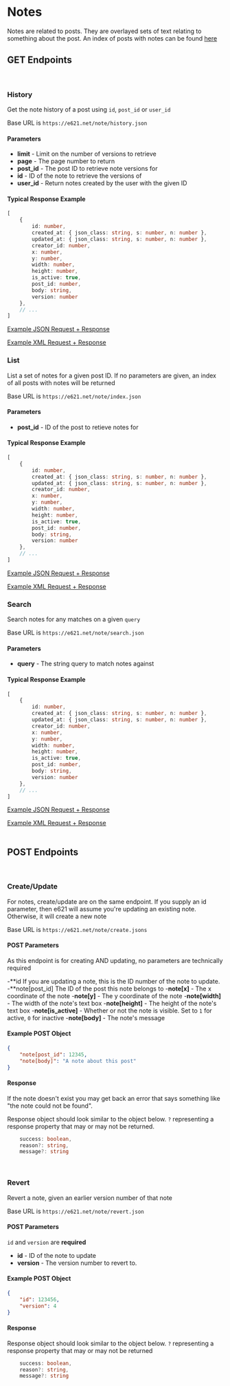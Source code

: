 # Notes

Notes are related to posts. They are overlayed sets of text relating to something about the post. An index of posts with notes can be found [here](https://e621.net/note/index)


## GET Endpoints
</br>

### History

Get the note history of a post using `id`, `post_id` or `user_id`

Base URL is `https://e621.net/note/history.json`

#### Parameters
- **limit** - Limit on the number of versions to retrieve
- **page** - The page number to return
- **post_id** - The post ID to retrieve note versions for
- **id** - ID of the note to retrieve the versions of
- **user_id** - Return notes created by the user with the given ID

#### Typical Response Example

```typescript
[
    {
        id: number,
        created_at: { json_class: string, s: number, n: number },
        updated_at: { json_class: string, s: number, n: number },
        creator_id: number,
        x: number,
        y: number,
        width: number,
        height: number,
        is_active: true,
        post_id: number,
        body: string,
        version: number
    },
    // ...
]
```

[Example JSON Request + Response](https://e621.net/note/history.json)

[Example XML Request + Response](https://e621.net/note/history.xml)
</br>

### List

List a set of notes for a given post ID. If no parameters are given, an index of all posts with notes will be returned

Base URL is `https://e621.net/note/index.json`

#### Parameters

- **post_id** - ID of the post to retieve notes for

#### Typical Response Example

```typescript
[
    {
        id: number,
        created_at: { json_class: string, s: number, n: number },
        updated_at: { json_class: string, s: number, n: number },
        creator_id: number,
        x: number,
        y: number,
        width: number,
        height: number,
        is_active: true,
        post_id: number,
        body: string,
        version: number
    },
    // ...
]
```

[Example JSON Request + Response](https://e621.net/note/index.json)

[Example XML Request + Response](https://e621.net/note/index.xml)
</br>

### Search

Search notes for any matches on a given `query`

Base URL is `https://e621.net/note/search.json`

#### Parameters

- **query** - The string query to match notes against

#### Typical Response Example

```typescript
[
    {
        id: number,
        created_at: { json_class: string, s: number, n: number },
        updated_at: { json_class: string, s: number, n: number },
        creator_id: number,
        x: number,
        y: number,
        width: number,
        height: number,
        is_active: true,
        post_id: number,
        body: string,
        version: number
    },
    // ...
]
```

[Example JSON Request + Response](https://e621.net/note/search.json?query=fox)

[Example XML Request + Response](https://e621.net/note/search.xml?query=fox)
</br>
</br>

## POST Endpoints
</br>

### Create/Update

For notes, create/update are on the same endpoint. If you supply an id parameter, then e621 will assume you're updating an existing note. Otherwise, it will create a new note

Base URL is `https://e621.net/note/create.jsons`

#### POST Parameters

As this endpoint is for creating AND updating, no parameters are technically required

-**id If you are updating a note, this is the ID number of the note to update.
-**note[post_id] The ID of the post this note belongs to
-**note[x]** - The x coordinate of the note
-**note[y]** - The y coordinate of the note
-**note[width]** - The width of the note's text box
-**note[height]** - The height of the note's text box
-**note[is_active]** - Whether or not the note is visible. Set to `1` for active, `0` for inactive
-**note[body]** - The note's message

#### Example POST Object

```json
{
    "note[post_id": 12345,
    "note[body]": "A note about this post"
}
```

#### Response

If the note doesn't exist you may get back an error that says something like "the note could not be found".

Response object should look similar to the object below. `?` representing a response property that may or may not be returned.

```typescript
    success: boolean,
    reason?: string,
    message?: string
```
</br>

### Revert

Revert a note, given an earlier version number of that note

Base URL is `https://e621.net/note/revert.json`

#### POST Parameters

`id` and `version` are **required**

- **id** - ID of the note to update
- **version** - The version number to revert to.

#### Example POST Object

```json
{
    "id": 123456,
    "version": 4
}
```

#### Response

Response object should look similar to the object below. `?` representing a response property that may or may not be returned

```typescript
    success: boolean,
    reason?: string,
    message?: string
```
</br>

